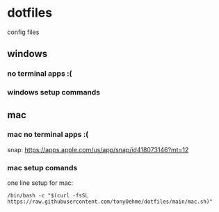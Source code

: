 # dotfiles
config files

## windows
### no terminal apps :(
### windows setup commands

## mac
### mac no terminal apps :(
snap: https://apps.apple.com/us/app/snap/id418073146?mt=12
### mac setup comands

one line setup for mac:

```
/bin/bash -c "$(curl -fsSL https://raw.githubusercontent.com/tonyOehme/dotfiles/main/mac.sh)"
```
